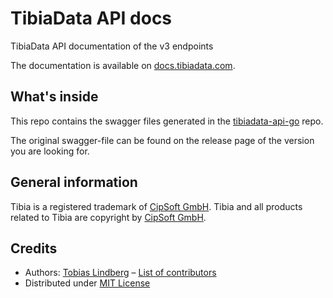 # TibiaData API docs

TibiaData API documentation of the v3 endpoints

The documentation is available on [docs.tibiadata.com](https://docs.tibiadata.com).

## What's inside

This repo contains the swagger files generated in the [tibiadata-api-go](https://github.com/tibiadata/tibiadata-api-go) repo.

The original swagger-file can be found on the release page of the version you are looking for.

## General information

Tibia is a registered trademark of [CipSoft GmbH](https://www.cipsoft.com/en/). Tibia and all products related to Tibia are copyright by [CipSoft GmbH](https://www.cipsoft.com/en/).

## Credits

- Authors: [Tobias Lindberg](https://github.com/tobiasehlert) – [List of contributors](https://github.com/tibiadata/tibiadata-api-docs/graphs/contributors)
- Distributed under [MIT License](LICENSE)

